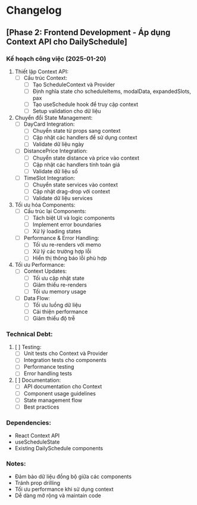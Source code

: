 # Changelog

## [Phase 2: Frontend Development - Áp dụng Context API cho DailySchedule]

### Kế hoạch công việc (2025-01-20)

1. Thiết lập Context API:
   - [ ] Cấu trúc Context:
     - [ ] Tạo ScheduleContext và Provider
     - [ ] Định nghĩa state cho scheduleItems, modalData, expandedSlots, pax
     - [ ] Tạo useSchedule hook để truy cập context
     - [ ] Setup validation cho dữ liệu

2. Chuyển đổi State Management:
   - [ ] DayCard Integration:
     - [ ] Chuyển state từ props sang context
     - [ ] Cập nhật các handlers để sử dụng context
     - [ ] Validate dữ liệu ngày
   
   - [ ] DistancePrice Integration:
     - [ ] Chuyển state distance và price vào context
     - [ ] Cập nhật các handlers tính toán giá
     - [ ] Validate dữ liệu số
   
   - [ ] TimeSlot Integration:
     - [ ] Chuyển state services vào context
     - [ ] Cập nhật drag-drop với context
     - [ ] Validate dữ liệu services

3. Tối ưu hóa Components:
   - [ ] Cấu trúc lại Components:
     - [ ] Tách biệt UI và logic components
     - [ ] Implement error boundaries
     - [ ] Xử lý loading states
   
   - [ ] Performance & Error Handling:
     - [ ] Tối ưu re-renders với memo
     - [ ] Xử lý các trường hợp lỗi
     - [ ] Hiển thị thông báo lỗi phù hợp

4. Tối ưu Performance:
   - [ ] Context Updates:
     - [ ] Tối ưu cập nhật state
     - [ ] Giảm thiểu re-renders
     - [ ] Tối ưu memory usage
   
   - [ ] Data Flow:
     - [ ] Tối ưu luồng dữ liệu
     - [ ] Cải thiện performance
     - [ ] Giảm thiểu độ trễ

### Technical Debt:
1. [ ] Testing:
   - [ ] Unit tests cho Context và Provider
   - [ ] Integration tests cho components
   - [ ] Performance testing
   - [ ] Error handling tests

2. [ ] Documentation:
   - [ ] API documentation cho Context
   - [ ] Component usage guidelines
   - [ ] State management flow
   - [ ] Best practices

### Dependencies:
- React Context API
- useScheduleState
- Existing DailySchedule components

### Notes:
- Đảm bảo dữ liệu đồng bộ giữa các components
- Tránh prop drilling
- Tối ưu performance khi sử dụng context
- Dễ dàng mở rộng và maintain code 